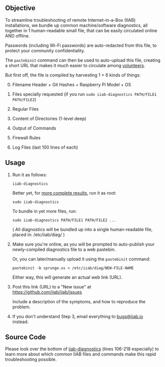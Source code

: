 ## Objective

To streamline troubleshooting of remote Internet-in-a-Box (IIAB) installations, we bundle up common machine/software diagnostics, all together in 1 human-readable small file, that can be easily circulated online AND offline.

Passwords (including Wi-Fi passwords) are auto-redacted from this file, to protect your community confidentiality.

The ``pastebinit`` command can then be used to auto-upload this file, creating a short URL that makes it much easier to circulate among [volunteers](http://internet-in-a-box.org/pages/contributing.html).

But first off, the file is compiled by harvesting 1 + 6 kinds of things:

0. Filename Header + Git Hashes + Raspberry Pi Model + OS

1. Files specially requested (if you run ``sudo iiab-diagnostics PATH/FILE1 PATH/FILE2``)

2. Regular Files

3. Content of Directories (1-level deep)

4. Output of Commands

5. Firewall Rules

6. Log Files (last 100 lines of each)

## Usage 

1. Run it as follows:

   ```
   iiab-diagnostics
   ```

   Better yet, for [more complete results](https://github.com/iiab/iiab/pull/2000#issue-327506999), run it as root:

   ```
   sudo iiab-diagnostics
   ```

   To bundle in yet more files, run:

   ```
   sudo iiab-diagnostics PATH/FILE1 PATH/FILE2 ...
   ```

   ( All diagnostics will be bundled up into a single human-readable file, placed in: /etc/iiab/diag/ )

2. Make sure you're online, as you will be prompted to auto-publish your newly-compiled diagnostics file to a web pastebin.

   Or, you can later/manually upload it using the ``pastebinit`` command:

   ```
   pastebinit -b sprunge.us < /etc/iiab/diag/NEW-FILE-NAME
   ```

   Either way, this will generate an actual web link (URL).

3. Post this link (URL) to a "New issue" at https://github.com/iiab/iiab/issues

   Include a description of the symptoms, and how to reproduce the problem.

4. If you don't understand Step 3, email everything to bugs@iiab.io instead.

## Source Code

Please look over the bottom of [iiab-diagnostics](iiab-diagnostics) (lines 106-218 especially) to learn more about which common IIAB files and commands make this rapid troubleshooting possible.
